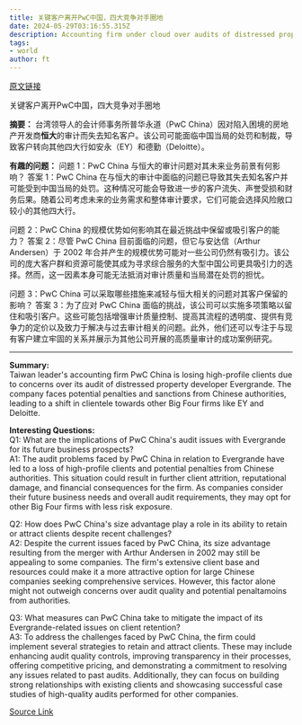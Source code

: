 ```yaml
---
title: 关键客户离开PwC中国，四大竞争对手圈地
date: 2024-05-29T03:16:55.315Z
description: Accounting firm under cloud over audits of distressed property developer Evergrande and faces severe penalties
tags: 
- world
author: ft
---
```


[原文链接](https://ft.com/content/23fe520f-7908-49d3-847a-cb1bb7afa354)

关键客户离开PwC中国，四大竞争对手圈地

**摘要：**
台湾领导人的会计师事务所普华永道（PwC China）因对陷入困境的房地产开发商**恒大**的审计而失去知名客户。该公司可能面临中国当局的处罚和制裁，导致客户转向其他四大行如安永（EY）和德勤（Deloitte）。

**有趣的问题：**
问题 1：PwC China 与恒大的审计问题对其未来业务前景有何影响？
答案 1：PwC China 在与恒大的审计中面临的问题已导致其失去知名客户并可能受到中国当局的处罚。这种情况可能会导致进一步的客户流失、声誉受损和财务后果。随着公司考虑未来的业务需求和整体审计要求，它们可能会选择风险敞口较小的其他四大行。

问题 2：PwC China 的规模优势如何影响其在最近挑战中保留或吸引客户的能力？
答案 2：尽管 PwC China 目前面临的问题，但它与安达信（Arthur Andersen）于 2002 年合并产生的规模优势可能对一些公司仍然有吸引力。该公司的庞大客户群和资源可能使其成为寻求综合服务的大型中国公司更具吸引力的选择。然而，这一因素本身可能无法抵消对审计质量和当局潜在处罚的担忧。

问题 3：PwC China 可以采取哪些措施来减轻与恒大相关的问题对其客户保留的影响？
答案 3：为了应对 PwC China 面临的挑战，该公司可以实施多项策略以留住和吸引客户。这些可能包括增强审计质量控制、提高其流程的透明度、提供有竞争力的定价以及致力于解决与过去审计相关的问题。此外，他们还可以专注于与现有客户建立牢固的关系并展示为其他公司开展的高质量审计的成功案例研究。

---

**Summary:**  
Taiwan leader's accounting firm PwC China is losing high-profile clients due to concerns over its audit of distressed property developer Evergrande. The company faces potential penalties and sanctions from Chinese authorities, leading to a shift in clientele towards other Big Four firms like EY and Deloitte.

**Interesting Questions:**  
Q1: What are the implications of PwC China's audit issues with Evergrande for its future business prospects?  
A1: The audit problems faced by PwC China in relation to Evergrande have led to a loss of high-profile clients and potential penalties from Chinese authorities. This situation could result in further client attrition, reputational damage, and financial consequences for the firm. As companies consider their future business needs and overall audit requirements, they may opt for other Big Four firms with less risk exposure.

Q2: How does PwC China's size advantage play a role in its ability to retain or attract clients despite recent challenges?  
A2: Despite the current issues faced by PwC China, its size advantage resulting from the merger with Arthur Andersen in 2002 may still be appealing to some companies. The firm's extensive client base and resources could make it a more attractive option for large Chinese companies seeking comprehensive services. However, this factor alone might not outweigh concerns over audit quality and potential penaltamoins from authorities.

Q3: What measures can PwC China take to mitigate the impact of its Evergrande-related issues on client retention?  
A3: To address the challenges faced by PwC China, the firm could implement several strategies to retain and attract clients. These may include enhancing audit quality controls, improving transparency in their processes, offering competitive pricing, and demonstrating a commitment to resolving any issues related to past audits. Additionally, they can focus on building strong relationships with existing clients and showcasing successful case studies of high-quality audits performed for other companies.

[Source Link](https://ft.com/content/23fe520f-7908-49d3-847a-cb1bb7afa354)

